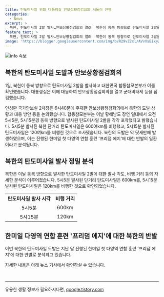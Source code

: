 ```yaml
---
title: 탄도미사일 위협 대통령실 안보상황점검회의 서둘러 진행
categories:
  - News
excerpt: >
  북한, 탄도미사일 2발 발사…안보상황점검회의 열려  북한이 동북 방향으로 탄도미사일 2발을 발사했다. 대통령실은 안보상황점검회의를 열고 인성환 국가안보실 2차장이 북한의 도발 상황과 대응 방안을 논의했다. 이번 도발은 한미일 첫 다영역 연합 훈련 프리덤 에지에 대한 반발로 분석된다.
feature_text: >
  북한, 탄도미사일 2발 발사…안보상황점검회의 열려  북한이 동북 방향으로 탄도미사일 2발을 발사했다. 대통령실은 안보상황점검회의를 열고 인성환 국가안보실 2차장이 북한의 도발 상황과 대응 방안을 논의했다. 이번 도발은 한미일 첫 다영역 연합 훈련 프리덤 에지에 대한 반발로 분석된다.
image: 'https://blogger.googleusercontent.com/img/b/R29vZ2xl/AVvXsEixyZcFfHzMRdzZMjFBmAUKJYCLCGyLL1o632UiGVXcaFdKo_bkvkuCioo0uUKlGfBVcT3P84aROyZIXSBEx3Aw5nCQ3pTgDom1WDC4m8eifvWiAmWEEVb4x6G_l8C0QH225ldMjyaFvpxGEBGNO37VmDTDMHGhJPq73UglMfDca1-0aw/s1600/blogspot.png'
---
```


<p><img src="https://blogger.googleusercontent.com/img/b/R29vZ2xl/AVvXsEixyZcFfHzMRdzZMjFBmAUKJYCLCGyLL1o632UiGVXcaFdKo_bkvkuCioo0uUKlGfBVcT3P84aROyZIXSBEx3Aw5nCQ3pTgDom1WDC4m8eifvWiAmWEEVb4x6G_l8C0QH225ldMjyaFvpxGEBGNO37VmDTDMHGhJPq73UglMfDca1-0aw/s1600/blogspot.png" alt="info 속보" /></p>

<h2 data-ke-size="size26">북한의 탄도미사일 도발과 안보상황점검회의</h2>

<p data-ke-size="size16">1일, 북한이 동북 방향으로 탄도미사일 2발을 발사하고 대한민국 합동참모본부가 이를 확인했습니다. 대통령실은 이에 대응하여 안보상황점검회의를 열고 군대비태세 등을 점검했습니다.</p>

<p data-ke-size="size16">인성환 국가안보실 2차장은 6시40분에 주재한 안보상황점검회의에서 북한의 도발 상황과 대응 방안 등을 논의했습니다. 합동참모본부는 이날 황해남도 장연 일대에서 오전 5시5분, 5시15분경 동북 방향으로 발사된 탄도미사일 2발을 각각 포착했다고 밝혔습니다. 5시5분 발사된 북한 단거리 탄도미사일은 600여km를 비행했고, 5시15분 발사된 탄도미사일은 120여km를 비행한 것으로 조사됐습니다. 북한의 도발은 약 닷새만에 발생하였으며, 이는 진행된 한미일 첫 다영역 연합 훈련 '프리덤 에지'에 대한 반발의 일환이라고 분석됩니다.</p>

<h2 data-ke-size="size26">북한의 탄도미사일 발사 정밀 분석</h2>

<p data-ke-size="size16">북한은 이날 동북 방향으로 발사한 탄도미사일 2발에 대한 발사 각도, 비행 거리 등의 자세한 분석이 이루어졌습니다. 5시5분 발사된 단거리 탄도미사일은 600km를, 5시15분 발사된 탄도미사일은 120km를 비행한 것으로 확인되었습니다. </p>

<table>
  <tr>
    <td style="text-align: center; height: 17px;"><b>탄도미사일 발사 시각</b></td>
    <td style="text-align: center; height: 17px;"><b>비행 거리</b></td>
  </tr>
  <tr>
    <td style="text-align: center; height: 17px;">5시5분</td>
    <td style="text-align: center; height: 17px;">600km</td>
  </tr>
  <tr>
    <td style="text-align: center; height: 17px;">5시15분</td>
    <td style="text-align: center; height: 17px;">120km</td>
  </tr>
</table>

<h2 data-ke-size="size26">한미일 다영역 연합 훈련 '프리덤 에지'에 대한 북한의 반발</h2>

<p data-ke-size="size16">이번 북한의 탄도미사일 도발은 지난 달 진행된 한미일 첫 다영역 연합 훈련 '프리덤 에지'에 대한 반발로 분석되고 있습니다.</p>

<p data-ke-size="size16">자세한 내용은 아래 뉴스 기사에서 확인하실 수 있습니다. </p>

<p data-ke-size="size16">&nbsp;</p>

<p><hr></p>
유용한 생활 정보가 필요하시다면, <a href="https://qoogle.tistory.com" rel="dofollow">qoogle.tistory.com</a>


